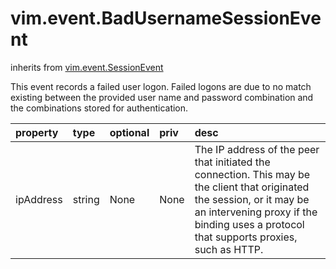 vim.event.BadUsernameSessionEvent
=================================
inherits from [vim.event.SessionEvent](docs/vim.event.SessionEvent.md)


This event records a failed user logon. Failed logons are due to no match existing   between the provided user name and password combination and the combinations   stored for authentication.

| property | type | optional | priv | desc |
|:---------|:-----|:---------|:-----|:-----|
| ipAddress | string | None | None | The IP address of the peer that initiated the connection. This may   be the client that originated the session, or it may be an intervening   proxy if the binding uses a protocol that supports proxies, such as HTTP. |


